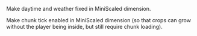 Make daytime and weather fixed in MiniScaled dimension.

Make chunk tick enabled in MiniScaled dimension (so that crops can grow without the player being inside, but still require chunk loading).